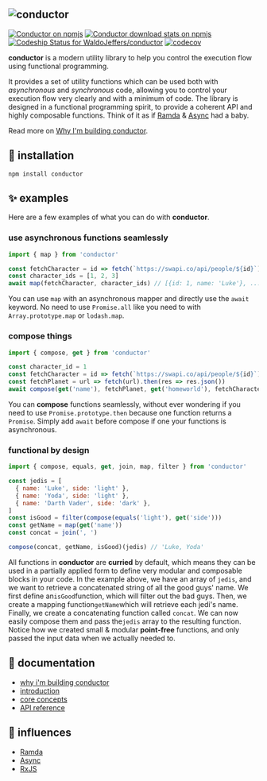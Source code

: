 ## ![conductor](https://user-images.githubusercontent.com/7644970/39099223-3ac23bca-4677-11e8-8c65-c29991925972.png)

[![Conductor on npmjs](https://img.shields.io/npm/v/conductor.svg?style=flat-square)](https://www.npmjs.com/package/conductor)
[![Conductor download stats on npmjs](https://img.shields.io/npm/dw/conductor.svg?style=flat-square)](https://npm-stat.com/charts.html?package=conductor)
[![Codeship Status for WaldoJeffers/conductor](https://img.shields.io/codeship/da09eb70-22e7-0136-b547-4e8bca269d75.svg?style=flat-square)](https://app.codeship.com/projects/286044)
[![codecov](https://img.shields.io/codecov/c/github/WaldoJeffers/conductor.svg?style=flat-square)](https://codecov.io/gh/WaldoJeffers/conductor)

**conductor** is a modern utility library to help you control the execution flow using functional programming.

It provides a set of utility functions which can be used both with _asynchronous_ and _synchronous_ code, allowing you to control your execution flow very clearly and with a minimum of code. The library is designed in a functional programming spirit, to provide a coherent API and highly composable functions. Think of it as if [Ramda](http://ramdajs.com/) & [Async](http://caolan.github.io/async/) had a baby.

Read more on [Why I'm building conductor](https://medium.com/@achille.urbain/why-im-building-conductor-fa780da821cd).

## 🔧 installation

```
npm install conductor
```

## ✨ examples

Here are a few examples of what you can do with **conductor**.

### use asynchronous functions seamlessly

```js
import { map } from 'conductor'

const fetchCharacter = id => fetch(`https://swapi.co/api/people/${id}`).then(res => res.json())
const character_ids = [1, 2, 3]
await map(fetchCharacter, character_ids) // [{id: 1, name: 'Luke'}, ...]
```

You can use `map` with an asynchronous mapper and directly use the `await` keyword. No need to use `Promise.all` like you need to with `Array.prototype.map` or `lodash.map`.

### compose things

```js
import { compose, get } from 'conductor'

const character_id = 1
const fetchCharacter = id => fetch(`https://swapi.co/api/people/${id}`).then(res => res.json())
const fetchPlanet = url => fetch(url).then(res => res.json())
await compose(get('name'), fetchPlanet, get('homeworld'), fetchCharacter)(character_id) // Tatooine
```

You can **compose** functions seamlessly, without ever wondering if you need to use `Promise.prototype.then` because one function returns a `Promise`. Simply add `await` before compose if one your functions is asynchronous.

### functional by design

```js
import { compose, equals, get, join, map, filter } from 'conductor'

const jedis = [
  { name: 'Luke', side: 'light' },
  { name: 'Yoda', side: 'light' },
  { name: 'Darth Vader', side: 'dark' },
]
const isGood = filter(compose(equals('light'), get('side')))
const getName = map(get('name'))
const concat = join(', ')

compose(concat, getName, isGood)(jedis) // 'Luke, Yoda'
```

All functions in **conductor** are **curried** by default, which means they can be used in a partially applied form to define very modular and composable blocks in your code. In the example above, we have an array of `jedis`, and we want to retrieve a concatenated string of all the good guys' name. We first define an`isGood`function, which will filter out the bad guys. Then, we create a mapping function`getName`which will retrieve each jedi's name. Finally, we create a concatenating function called `concat`. We can now easily compose them and pass the`jedis` array to the resulting function. Notice how we created small & modular **point-free** functions, and only passed the input data when we actually needed to.

## 📖 documentation

* [why i'm building conductor](https://medium.com/@achille.urbain/why-im-building-conductor-fa780da821cd)
* [introduction](https://conductor.js.org/overview/introduction)
* [core concepts](https://conductor.js.org/overview/core-concepts)
* [API reference](https://conductor.js.org/api-reference/always)

## 🗿 influences

* [Ramda](http://ramdajs.com/)
* [Async](http://caolan.github.io/async/)
* [RxJS](http://reactivex.io/rxjs/)

